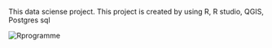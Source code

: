 This data sciense project. This project is created by using R, R studio, QGIS, Postgres sql 

![Rprogramme](https://github.com/savindumahasen/power-and-renewable-energy---Data-Analysing-project-/assets/88643915/68631ef6-cb7f-4d22-9fc0-b210e31a7e14)

